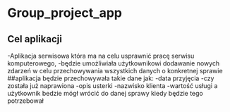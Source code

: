 # Group_project_app
## Cel aplikacji
-Aplikacja serwisowa która ma na celu usprawnić pracę serwisu komputerowego,
-będzie umożliwiała użytkownikowi dodawanie nowych zdarzeń w celu przechowywania wszystkich danych o konkretnej sprawie
##aplikacja będzie przechowywała takie dane jak:
-data przyjęcia
-czy została już naprawiona
-opis usterki
-nazwisko klienta
-wartość usługi
a użytkownik bedzie mógł wrócić do danej sprawy kiedy będzie tego potrzebował

